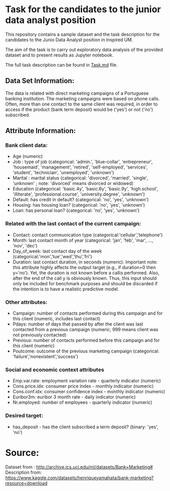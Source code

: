 # Task for the candidates to the junior data analyst position


This repository contains a sample dataset and the task description for the candidates to the Junio Data Analyst position in Inspired UM. 

The aim of the task is to carry out exploratory data analysis of the provided dataset and to present results as Jupyter notebook. 

The full task description can be found in [Task.md](Task.md) file. 


## Data Set Information:

The data is related with direct marketing campaigns of a Portuguese banking institution. The marketing campaigns were based on phone calls. Often, more than one contact to the same client was required, in order to access if the product (bank term deposit) would be ('yes') or not ('no') subscribed.

## Attribute Information:

### Bank client data:

* Age (numeric)
* Job : type of job (categorical: 'admin.', 'blue-collar', 'entrepreneur', 'housemaid', 'management', 'retired', 'self-employed', 'services', 'student', 'technician', 'unemployed', 'unknown')
* Marital : marital status (categorical: 'divorced', 'married', 'single', 'unknown' ; note: 'divorced' means divorced or widowed)
* Education (categorical: 'basic.4y', 'basic.6y', 'basic.9y', 'high.school', 'illiterate', 'professional.course', 'university.degree', 'unknown')
* Default: has credit in default? (categorical: 'no', 'yes', 'unknown')
* Housing: has housing loan? (categorical: 'no', 'yes', 'unknown')
* Loan: has personal loan? (categorical: 'no', 'yes', 'unknown')

### Related with the last contact of the current campaign:
* Contact: contact communication type (categorical:'cellular','telephone')
* Month: last contact month of year (categorical: 'jan', 'feb', 'mar', …, 'nov', 'dec')
* Day_of_week: last contact day of the week (categorical:'mon','tue','wed','thu','fri')
* Duration: last contact duration, in seconds (numeric). Important note: this attribute highly affects the output target (e.g., if duration=0 then y='no'). Yet, the duration is not known before a callis performed. Also, after the end of the call y is obviously known. Thus, this input should only be included for benchmark purposes and should be discarded if the intention is to have a realistic predictive model.

### Other attributes:
* Campaign: number of contacts performed during this campaign and for this client (numeric, includes last contact)
* Pdays: number of days that passed by after the client was last contacted from a previous campaign (numeric; 999 means client was not previously contacted)
* Previous: number of contacts performed before this campaign and for this client (numeric)
* Poutcome: outcome of the previous marketing campaign (categorical: 'failure','nonexistent','success')

### Social and economic context attributes
* Emp.var.rate: employment variation rate - quarterly indicator (numeric)
* Cons.price.idx: consumer price index - monthly indicator (numeric)
* Cons.conf.idx: consumer confidence index - monthly indicator (numeric)
* Euribor3m: euribor 3 month rate - daily indicator (numeric)
* Nr.employed: number of employees - quarterly indicator (numeric)

### Desired target:
* has_deposit - has the client subscribed a term deposit? (binary: 'yes', 'no')

# Source:
Dataset from : http://archive.ics.uci.edu/ml/datasets/Bank+Marketing#
Description from: https://www.kaggle.com/datasets/henriqueyamahata/bank-marketing?resource=download